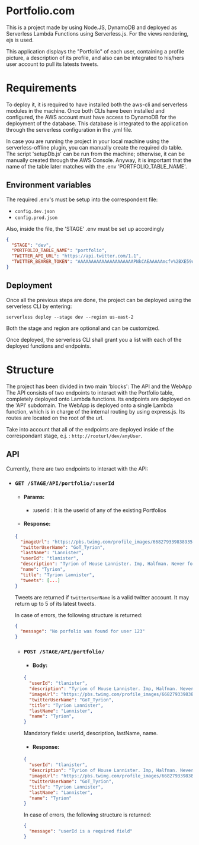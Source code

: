 # Portfolio.com

This is a project made by using Node.JS, DynamoDB and deployed as Serverless Lambda Functions using Serverless.js. For the views rendering, ejs is used.

This application displays the "Portfolio" of each user, containing a profile picture, a description of its profile, and also can be integrated to his/hers user account to pull its latests tweets.

# Requirements

To deploy it, it is required to have installed both the aws-cli and serverless modules in the machine. Once both CLIs have been installed and configured, the AWS account must have access to DynamoDB for the deployment of the database. This database is integrated to the application through the serverless configuration in the .yml file.

In case you are running the project in your local machine using the serverless-offline plugin, you can manually create the required db table. The script 'setupDb.js' can be run from the machine; otherwise, it can be manually created through the AWS Console. Anyway, it is important that the name of the table later matches with the .env 'PORTFOLIO_TABLE_NAME'.

## Environment variables
The required .env's must be setup into the correspondent file:
- `config.dev.json`
- `config.prod.json`

Also, inside the file, the 'STAGE' .env must be set up accordingly

```json
{
  "STAGE": "dev",
  "PORTFOLIO_TABLE_NAME": "portfolio",
  "TWITTER_API_URL": "https://api.twitter.com/1.1",
  "TWITTER_BEARER_TOKEN": "AAAAAAAAAAAAAAAAAAAAAPNkCAEAAAAAmcfv%2BXE59uvAZ6pzjUv%2Fu68sBHI%3DpujwAAAwLsqbNQivymaOn0NveuOmKcRItDb5TUpn8fXY3iUMs6"
}
```

## Deployment
Once all the previous steps are done, the project can be deployed using the serverless CLI by entering:

`serverless deploy --stage dev --region us-east-2`

Both the stage and region are optional and can be customized.

Once deployed, the serverless CLI shall grant you a list with each of the deployed functions and endpoints.

# Structure
The project has been divided in two main 'blocks': The API and the WebApp
The API consists of two endpoints to interact with the Portfolio table, completely deployed onto Lambda functions. Its endpoints are deployed on the 'API' subdomain.
The WebApp is deployed onto a single Lambda function, which is in charge of the internal routing by using express.js. Its routes are located on the root of the url.

Take into account that all of the endpoints are deployed inside of the correspondant stage, e.j. :
`http://rooturl/dev/anyUser`.

## API
Currently, there are two endpoints to interact with the API:

- ### `GET /STAGE/API/portfolio/:userId`
    - #### Params:
        - :userId : It is the userId of any of the existing Portfolios
    - #### Response:
    ```json
    {
      "imageUrl": "https://pbs.twimg.com/profile_images/668279339838935040/8sUE9d4C_200x200.jpg",
      "twitterUserName": "GoT_Tyrion",
      "lastName": "Lannister",
      "userId": "tlanister",
      "description": "Tyrion of House Lannister. Imp, Halfman. Never forget what you are, for surely the world will not. Not",
      "name": "Tyrion",
      "title": "Tyrion Lannister",
      "tweets": [...]
    }
    ```
    Tweets are returned if `twitterUserName` is a valid twitter account. It may return up to 5 of its latest tweets.

    In case of errors, the following structure is returned:
    ```json
    {
      "message": "No porfolio was found for user 123"
    }
    ```

  - ### `POST /STAGE/API/portfolio/`
      - #### Body:
      ```json
      {
        "userId": "tlanister",
        "description": "Tyrion of House Lannister. Imp, Halfman. Never forget what you are, for surely the world will not. Not",
        "imageUrl": "https://pbs.twimg.com/profile_images/668279339838935040/8sUE9d4C_200x200.jpg",
        "twitterUserName": "GoT_Tyrion",
        "title": "Tyrion Lannister",
        "lastName": "Lannister",
        "name": "Tyrion",
      }
      ```
      Mandatory fields: userId, description, lastName, name.

      - #### Response:
      ```json
      {
        "userId": "tlanister",
        "description": "Tyrion of House Lannister. Imp, Halfman. Never forget what you are, for surely the world will not. Not",
        "imageUrl": "https://pbs.twimg.com/profile_images/668279339838935040/8sUE9d4C_200x200.jpg",
        "twitterUserName": "GoT_Tyrion",
        "title": "Tyrion Lannister",
        "lastName": "Lannister",
        "name": "Tyrion"
      }
      ```
      In case of errors, the following structure is returned:
      ```json
      {
        "message": "userId is a required field"
      }
      ```
